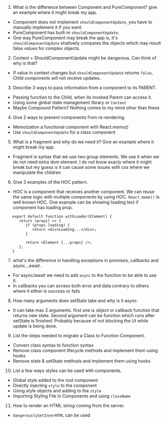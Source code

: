1. What is the difference between Component and PureComponent? give an
   example where it might break my app.

- Component does not implement `shouldComponentUpdate`, you have to manually implement it if you want.
- PureComponent has built-in `shouldComponentUpdate`.
- One way PureComponent may break the app is, it's `shouldComponentUpdate` shallowly compares the objects which may result false values for complex objects.

2. Context + ShouldComponentUpdate might be dangerous. Can think of why is
   that?

- If value in context changes but `shouldComponentUpdate` returns `false`, Child components will not receive updates.

3. Describe 3 ways to pass information from a component to its PARENT.

- Passing function to the Child, when its invoked Parent can access it.
- Using some global state management library or `Context`
- Maybe Compound Pattern? Nothing comes to my mind other than these

4. Give 2 ways to prevent components from re-rendering.

- Memoization a functional component with React.memo()
- Use `shouldComponentUpdate` for a class component

5. What is a fragment and why do we need it? Give an example where it might
   break my app.

- Fragment is syntax that we use two group elements. We use it when we do not need extra dom element. I do not know exacly where it might break but my guess is it can cause some issues with css where we manipulate the children

6. Give 3 examples of the HOC pattern.

- HOC is a component that receives another component. We can reuse the same logic with multiple components by using HOC. `React.memo()` is well known HOC. One example can be showing loading text if component has loading prop.

```
   export default function withLoader(Element) {
      return (props) => {
         if (props.loading) {
            return <div>Loading...</div>;
         }

         return <Element {...props} />;
      };
   }
```

7. what's the difference in handling exceptions in promises, callbacks and
   async...await.

- For async/await we need to add `async` to the function to be able to use it.
- In callbacks you can access both error and data contrary to others where it either is success or fails

8. How many arguments does setState take and why is it async.

- It can take max 2 arguments. first one is object or callback function that returns new state. Second argument can be function which runs after setState is finished. Probably because of not blocking the UI while update is being done.

9. List the steps needed to migrate a Class to Function Component.

- Convert class syntax to function syntax
- Remove class component lifecycle methods and implement them using hooks
- Remove state & setState methods and implement them using hooks

10. List a few ways styles can be used with components.

- Global style added to the root component
- Directly injecting `style` to the component
- Using style objects and adding to the `style`
- Importing Styling File in Components and using `className`

11. How to render an HTML string coming from the server.

- `dangerouslySetInnerHTML` can be used
